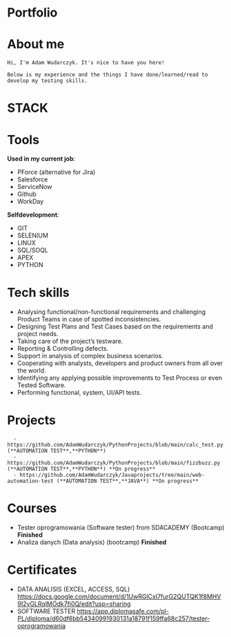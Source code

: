 # Portfolio

# About me
```
Hi, I'm Adam Wudarczyk. It's nice to have you here!

Below is my experience and the things I have done/learned/read to develop my testing skills.
```

# **STACK**

# Tools
**Used in my current job**:
- PForce (alternative for Jira)
- Salesforce
- ServiceNow
- Github
- WorkDay

**Selfdevelopment**:
- GIT
- SELENIUM
- LINUX
- SQL/SOQL
- APEX
- PYTHON

# Tech skills
- Analysing functional/non-functional requirements and challenging Product Teams in case of spotted inconsistencies.
- Designing Test Plans and Test Cases based on the requirements and project needs.
- Taking care of the project’s testware.
- Reporting & Controlling defects.
- Support in analysis of complex business scenarios.
- Cooperating with analysts, developers and product owners from all over the world.
- Identifying any applying possible improvements to Test Process or even Tested Software.
- Performing functional, system, UI/API tests.


# Projects 
```
  - https://github.com/AdamWudarczyk/PythonProjects/blob/main/calc_test.py (**AUTOMATION TEST**,**PYTHON**) 
  - https://github.com/AdamWudarczyk/PythonProjects/blob/main/fizzbuzz.py (**AUTOMATION TEST**,**PYTHON**) **On progress**
  - https://github.com/AdamWudarczyk/Javaprojects/tree/main/web-automation-test (**AUTOMATION TEST**,**JAVA**) **On progress**
```

# Courses
- Tester oprogramowania (Software tester) from SDACADEMY (Bootcamp) **Finished**
- Analiza danych (Data analysis) (bootcamp)  **Finished**

# Certificates 
- DATA ANALISIS (EXCEL, ACCESS, SQL) https://docs.google.com/document/d/1UwRGlCxI7furG2QUTQK1f8MHV9I2yGLRqlMOdk7fi0Q/edit?usp=sharing  
- SOFTWARE TESTER https://app.diplomasafe.com/pl-PL/diploma/d60df6bb54340991930131a18791f159ffa68c257/tester-oprogramowania
